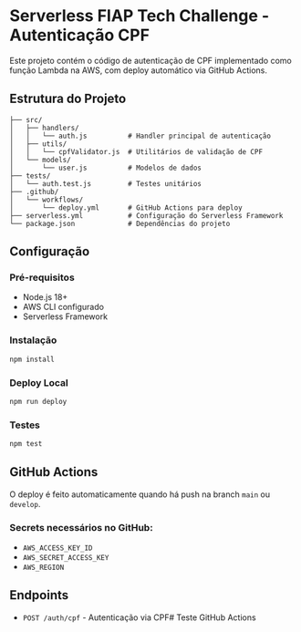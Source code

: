 # Serverless FIAP Tech Challenge - Autenticação CPF

Este projeto contém o código de autenticação de CPF implementado como função Lambda na AWS, com deploy automático via GitHub Actions.

## Estrutura do Projeto

```
├── src/
│   ├── handlers/
│   │   └── auth.js          # Handler principal de autenticação
│   ├── utils/
│   │   └── cpfValidator.js  # Utilitários de validação de CPF
│   └── models/
│       └── user.js          # Modelos de dados
├── tests/
│   └── auth.test.js         # Testes unitários
├── .github/
│   └── workflows/
│       └── deploy.yml       # GitHub Actions para deploy
├── serverless.yml           # Configuração do Serverless Framework
└── package.json             # Dependências do projeto
```

## Configuração

### Pré-requisitos
- Node.js 18+
- AWS CLI configurado
- Serverless Framework

### Instalação
```bash
npm install
```

### Deploy Local
```bash
npm run deploy
```

### Testes
```bash
npm test
```

## GitHub Actions

O deploy é feito automaticamente quando há push na branch `main` ou `develop`.

### Secrets necessários no GitHub:
- `AWS_ACCESS_KEY_ID`
- `AWS_SECRET_ACCESS_KEY`
- `AWS_REGION`

## Endpoints

- `POST /auth/cpf` - Autenticação via CPF#   T e s t e   G i t H u b   A c t i o n s  
 